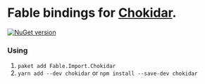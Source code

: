 Fable bindings for [Chokidar](https://github.com/paulmillr/chokidar).
=======
[![NuGet version](https://badge.fury.io/nu/Fable.Import.Chokidar.svg)](https://badge.fury.io/nu/Fable.Import.Chokidar)

### Using
1. `paket add Fable.Import.Chokidar`
2. `yarn add --dev chokidar` or `npm install --save-dev chokidar`